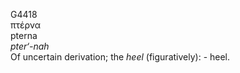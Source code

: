 <body>
  <p>G4418<br>  πτέρνα  <br> pterna  <br><i>pter‘-nah </i><br>Of uncertain derivation; the <i>heel</i> (figuratively): - heel.<br></p>
 </body>